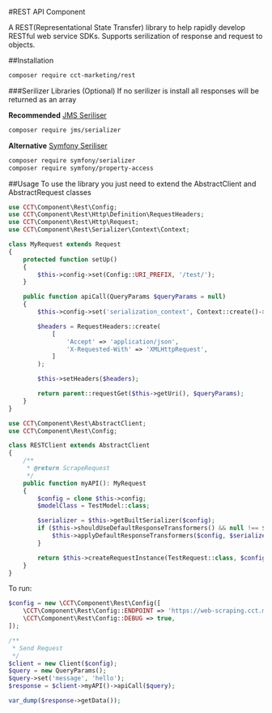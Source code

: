 #REST API Component

A REST(Representational State Transfer) library to help rapidly develop RESTful web service SDKs. Supports
serilization of response and request to objects.

##Installation

```bash
composer require cct-marketing/rest
```

###Serilizer Libraries (Optional)
If no serilizer is install all responses will be returned as an array

**Recommended** [JMS Seriliser](https://github.com/schmittjoh/serializer)
```bash
composer require jms/serializer
```

**Alternative** [Symfony Seriliser](https://symfony.com/doc/current/components/serializer.html)
```bash
composer require symfony/serializer
composer require symfony/property-access
```

##Usage
To use the library you just need to extend the AbstractClient and AbstractRequest classes


```php
use CCT\Component\Rest\Config;
use CCT\Component\Rest\Http\Definition\RequestHeaders;
use CCT\Component\Rest\Http\Request;
use CCT\Component\Rest\Serializer\Context\Context;

class MyRequest extends Request
{
    protected function setUp()
    {
        $this->config->set(Config::URI_PREFIX, '/test/');
    }

    public function apiCall(QueryParams $queryParams = null)
    {
        $this->config->set('serialization_context', Context::create()->setGroups(['read']));

        $headers = RequestHeaders::create(
            [
                'Accept' => 'application/json',
                'X-Requested-With' => 'XMLHttpRequest',
            ]
        );

        $this->setHeaders($headers);

        return parent::requestGet($this->getUri(), $queryParams);
    }
}
```

```php
use CCT\Component\Rest\AbstractClient;
use CCT\Component\Rest\Config;

class RESTClient extends AbstractClient
{
    /**
     * @return ScrapeRequest
     */
    public function myAPI(): MyRequest
    {
        $config = clone $this->config;
        $modelClass = TestModel::class;

        $serializer = $this->getBuiltSerializer($config);
        if ($this->shouldUseDefaultResponseTransformers() && null !== $serializer) {
            $this->applyDefaultResponseTransformers($config, $serializer, $modelClass);
        }

        return $this->createRequestInstance(TestRequest::class, $config, null);
    }
}
```

To run:

```PHP
$config = new \CCT\Component\Rest\Config([
    \CCT\Component\Rest\Config::ENDPOINT => 'https://web-scraping.cct.marketing/',
    \CCT\Component\Rest\Config::DEBUG => true,
]);

/**
 * Send Request
 */
$client = new Client($config);
$query = new QueryParams();
$query->set('message', 'hello');
$response = $client->myAPI()->apiCall($query);

var_dump($response->getData());
```
